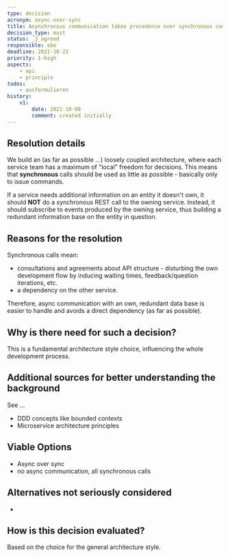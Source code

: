 ```yaml
---
type: decision
acronym: async-over-sync
title: Asynchronous communication takes precedence over synchronous communication
decision_type: must
status: _3_agreed
responsible: sbe
deadline: 2021-10-22
priority: 1-high
aspects:
    - api
    - principle
todos:
    - ausformulieren
history:
    v1:
        date: 2021-10-08
        comment: created initially
---
```


## Resolution details

We build an (as far as possible ...) loosely coupled architecture, where each service team has a maximum of 
"local" freedom for decisions. This means that **synchronous** calls should be used as little as possible - basically
only to issue commands. 

If a service needs additional information on an entity it doesn't own, it should **NOT** do a synchronous REST call 
to the owning service. Instead, it should subscribe to events produced by the owning service, thus building a 
redundant information base on the entity in question.

## Reasons for the resolution

Synchronous calls mean:
* consultations and agreements about API structure - disturbing the own development flow by inducing waiting times,
    feedback/question iterations, etc.
* a dependency on the other service.

Therefore, async communication with an own, redundant data base is easier to handle and avoids a direct dependency 
(as far as possible).

## Why is there need for such a decision?

This is a fundamental architecture style choice, influencing the whole development process.

## Additional sources for better understanding the background

See ...
* DDD concepts like bounded contexts 
* Microservice architecture principles

## Viable Options

* Async over sync
* no async communication, all synchronous calls


## Alternatives not seriously considered

-

## How is this decision evaluated?

Based on the choice for the general architecture style.

